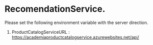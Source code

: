 # RecomendationService.
Please set the following environment variable with the server direction.

1. ProductCatalogServiceURL : https://academiaproductcatalogservice.azurewebsites.net/api/
